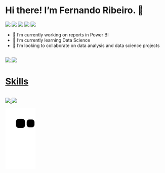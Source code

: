 # Hi there! I’m Fernando Ribeiro. 👋

</div> 
 <a href="https://www.linkedin.com/in/fernandoplan" target="_blank"><img src="https://img.shields.io/badge/-LinkedIn-%230077B5?style=for-the-badge&logo=linkedin&logoColor=white" target="_blank"></a> 
  <a href="https://www.youtube.com/channel/UCfiL-YxWvqOytXpiZ3tXMtw" target="_blank"><img src="https://img.shields.io/badge/YouTube-FF0000?style=for-the-badge&logo=youtube&logoColor=white" target="_blank"></a>
  <a href="https://www.instagram.com/fernando.ribeirojr" target="_blank"><img src="https://img.shields.io/badge/-Instagram-%23E4405F?style=for-the-badge&logo=instagram&logoColor=white" target="_blank"></a>
 	<a href="https://www.twitch.tv/pistolinha_phantom" target="_blank"><img src="https://img.shields.io/badge/Twitch-9146FF?style=for-the-badge&logo=twitch&logoColor=white" target="_blank"></a>
  <a href = "mailto:fernando.ribeiro@poweranalysis.com.br"><img src="https://img.shields.io/badge/-Gmail-%23333?style=for-the-badge&logo=gmail&logoColor=white" target="_blank"></a>

- 🔭 I’m currently working on reports in Power BI
- 🌱 I’m currently learning Data Science
- 👯 I’m looking to collaborate on data analysis and data science projects 

##

 </div>
  <a href="https://github.com/thedatascientistichub">
  <img height="180em" src="https://github-readme-stats.vercel.app/api?username=thedatascientistichub&show_icons=true&theme=dark&include_all_commits=true&count_private=true"/>
  <img height="130em" src="https://github-readme-stats.vercel.app/api/top-langs/?username=thedatascientistichub&layout=compact&langs_count=7&theme=dracula"/>
 </div>
 
 ## 
 
  # Skills
</div> 
 <div style="display: inline_block"><br>
 <img height="70em" src="https://img.icons8.com/color/144/000000/office-365.png">
 <img height="70em" src="https://cdn.jsdelivr.net/gh/devicons/devicon/icons/python/python-original-wordmark.svg" />
</div>
 

  
 
  ![Snake animation](https://github.com/rafaballerini/rafaballerini/blob/output/github-contribution-grid-snake.svg)
 
</div>
